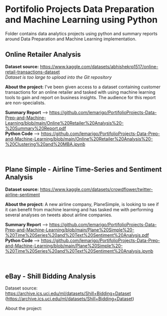# Portifolio Projects Data Preparation and Machine Learning using Python  

Folder contains data analytics projects using python and summary reports around Data Preparation and Machine Learning implementation.  

## Online Retailer Analysis

**Dataset source:**  https://www.kaggle.com/datasets/abhishekrp1517/online-retail-transactions-dataset  
*Dataset is too large to upload into the Git repository*

**About the project:** I've been given access to a dataset containing customer transactions for an online retailer and tasked with using machine learning tools to gain and report on business insights. The audience for this report are non-specialists.

**Summary Report** --> https://github.com/lemarigo/PortifolioProjects-Data-Prep-and-Machine-Learning/blob/main/Online%20Retailer%20Analysis%20-%20Summary%20Report.pdf  
**Python Code** --> https://github.com/lemarigo/PortifolioProjects-Data-Prep-and-Machine-Learning/blob/main/Online%20Retailer%20Analysis%20-%20Clustering%20and%20MBA.ipynb  

<br>

## Plane Simple - Airline Time-Series and Sentiment Analysis  

**Dataset source:** https://www.kaggle.com/datasets/crowdflower/twitter-airline-sentiment  

**About the project:** A new airline company, PlaneSimple, is looking to see if it can benefit from machine learning and has tasked me with performing several analyses on tweets about airline companies.

**Summary Report** --> https://github.com/lemarigo/PortifolioProjects-Data-Prep-and-Machine-Learning/blob/main/Plane%20Simple%20-%20Time%20Series%20and%20Text%20Sentiment%20Analysis.pdf  
**Python Code** -->  https://github.com/lemarigo/PortifolioProjects-Data-Prep-and-Machine-Learning/blob/main/Plane%20Simple%20-%20Time%20Series%20and%20Text%20Sentiment%20Analysis.ipynb  

<br>

## eBay - Shill Bidding Analysis  

Dataset source: https://archive.ics.uci.edu/ml/datasets/Shill+Bidding+Dataset (https://archive.ics.uci.edu/ml/datasets/Shill+Bidding+Dataset)  

About the project:  


